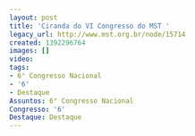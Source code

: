 ```yaml
---
layout: post
title: 'Ciranda do VI Congresso do MST '
legacy_url: http://www.mst.org.br/node/15714
created: 1392296764
images: []
video: 
tags:
- 6° Congresso Nacional
- '6'
- Destaque
Assuntos: 6° Congresso Nacional
Congresso: '6'
Destaque: Destaque
---
```



